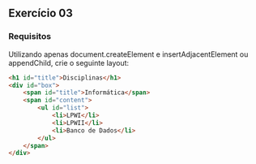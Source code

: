 ## Exercício 03

### Requisitos

Utilizando apenas document.createElement e insertAdjacentElement ou appendChild, crie o seguinte layout:

```HTML
<h1 id="title">Disciplinas</h1>
<div id="box">
    <span id="title">Informática</span>
    <span id="content">
        <ul id="list">
            <li>LPWI</li>
            <li>LPWII</li>
            <li>Banco de Dados</li>
        </ul>
    </span>
</div>
```